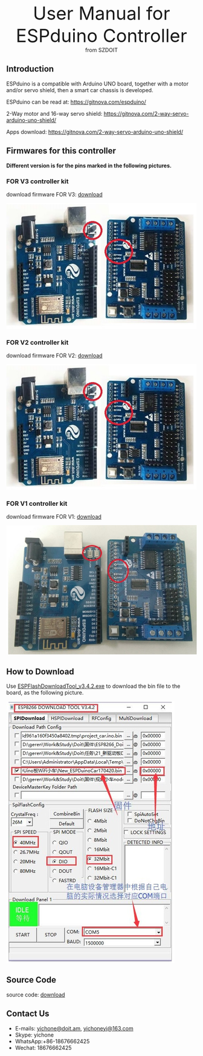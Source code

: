 <center> <font size=10> User Manual for ESPduino Controller </font></center>

<center> from SZDOIT </center>



## Introduction

ESPduino is a compatible with Arduino UNO board, together with a motor and/or servo shield, then a smart car chassis is developed.

ESPduino can be read at: https://gitnova.com/espduino/

2-Way motor and 16-way servo shield: https://gitnova.com/2-way-servo-arduino-uno-shield/

Apps download: https://gitnova.com/2-way-servo-arduino-uno-shield/

## Firmwares for this controller

**Different version is for the pins marked in the following pictures.**

### FOR V3 controller kit

download firmware FOR V3: [download](https://github.com/SmartArduino/DOITWiKi/blob/master/ESPDuinoCar_V3.bin)

![espduinoControllerV3](espduinoControllerV3.jpg)



### FOR V2 controller kit

download firmware FOR V2: [download](https://github.com/SmartArduino/DOITWiKi/blob/master/ESPDuinoCar_V2.bin)

![espduinoControllerV2](espduinoControllerV2.jpg)

### FOR V1 controller kit

download firmware FOR V1: [download](https://github.com/SmartArduino/DOITWiKi/blob/master/ESPDuinoCar_V1.bin)

![espduinoControllerV1](espduinoControllerV1.jpg)

## How to Download

Use [ESPFlashDownloadTool_v3.4.2.exe](https://github.com/SmartArduino/DOITWiKi/blob/master/flash_download_tool_v3.8.5.zip)  to download the bin file to the board, as the following picture.

![download](download.jpg)

## Source Code

source code: [download](https://github.com/SmartArduino/Doit_Cloud/tree/master/Doit_Wechat_Car/ESP8266%20Arduino%20Code)

## Contact Us

- E-mails: [yichone@doit.am](mailto:yichone@doit.am), [yichoneyi@163.com](mailto:yichoneyi@163.com)
- Skype: yichone
- WhatsApp:+86-18676662425
- Wechat: 18676662425